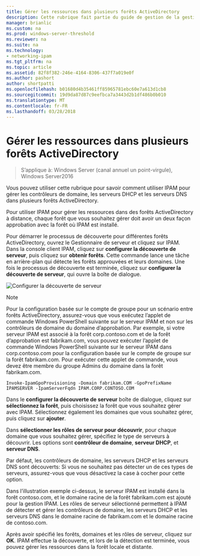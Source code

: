 ```yaml
---
title: Gérer les ressources dans plusieurs forêts ActiveDirectory
description: Cette rubrique fait partie du guide de gestion de la gestion des adresses IP (IPAM) dans Windows Server2016.
manager: brianlic
ms.custom: na
ms.prod: windows-server-threshold
ms.reviewer: na
ms.suite: na
ms.technology:
- networking-ipam
ms.tgt_pltfrm: na
ms.topic: article
ms.assetid: 82f8f382-246e-4164-8306-437f7a019e0f
ms.author: pashort
author: shortpatti
ms.openlocfilehash: b01680d4b35461ff85965781ebc60e7a613d1cb8
ms.sourcegitcommit: 19d9da87d87c9eefbca7a3443d2b1df486b0b010
ms.translationtype: MT
ms.contentlocale: fr-FR
ms.lasthandoff: 03/28/2018
---
```

# <a name="manage-resources-in-multiple-active-directory-forests"></a>Gérer les ressources dans plusieurs forêts ActiveDirectory

>S’applique à: Windows Server (canal annuel un point-virgule), Windows Server2016

Vous pouvez utiliser cette rubrique pour savoir comment utiliser IPAM pour gérer les contrôleurs de domaine, les serveurs DHCP et les serveurs DNS dans plusieurs forêts ActiveDirectory.  
  
Pour utiliser IPAM pour gérer les ressources dans des forêts ActiveDirectory à distance, chaque forêt que vous souhaitez gérer doit avoir un deux façon approbation avec la forêt où IPAM est installé.  
  
Pour démarrer le processus de découverte pour différentes forêts ActiveDirectory, ouvrez le Gestionnaire de serveur et cliquez sur IPAM. Dans la console client IPAM, cliquez sur **configurer la découverte de serveur**, puis cliquez sur **obtenir forêts**. Cette commande lance une tâche en arrière-plan qui détecte les forêts approuvées et leurs domaines. Une fois le processus de découverte est terminée, cliquez sur **configurer la découverte de serveur**, qui ouvre la boîte de dialogue.  
  
![Configurer la découverte de serveur](../../media/Manage-Resources-in-Multiple-Active-Directory-Forests/ipam_serverdiscovery.jpg)  

>[!NOTE]
>Pour la configuration basée sur le compte de groupe pour un scénario entre forêts ActiveDirectory, assurez-vous que vous exécutez l’applet de commande Windows PowerShell suivante sur le serveur IPAM et non sur les contrôleurs de domaine du domaine d’approbation. Par exemple, si votre serveur IPAM est associé à la forêt corp.contoso.com et de la forêt d’approbation est fabrikam.com, vous pouvez exécuter l’applet de commande Windows PowerShell suivante sur le serveur IPAM dans corp.contoso.com pour la configuration basée sur le compte de groupe sur la forêt fabrikam.com. Pour exécuter cette applet de commande, vous devez être membre du groupe Admins du domaine dans la forêt fabrikam.com.

    
    Invoke-IpamGpoProvisioning -Domain fabrikam.COM -GpoPrefixName IPAMSERVER -IpamServerFqdn IPAM.CORP.CONTOSO.COM
    

Dans le **configurer la découverte de serveur** boîte de dialogue, cliquez sur **sélectionnez la forêt**, puis choisissez la forêt que vous souhaitez gérer avec IPAM. Sélectionnez également les domaines que vous souhaitez gérer, puis cliquez sur **ajouter**.

Dans **sélectionner les rôles de serveur pour découvrir**, pour chaque domaine que vous souhaitez gérer, spécifiez le type de serveurs à découvrir. Les options sont **contrôleur de domaine**, **serveur DHCP**, et **serveur DNS**.

Par défaut, les contrôleurs de domaine, les serveurs DHCP et les serveurs DNS sont découverts: Si vous ne souhaitez pas détecter un de ces types de serveurs, assurez-vous que vous désactivez la case à cocher pour cette option.

Dans l’illustration exemple ci-dessus, le serveur IPAM est installé dans la forêt contoso.com, et le domaine racine de la forêt fabrikam.com est ajouté pour la gestion IPAM. Les rôles de serveur sélectionné permettent à IPAM de détecter et gérer les contrôleurs de domaine, les serveurs DHCP et les serveurs DNS dans le domaine racine de fabrikam.com et le domaine racine de contoso.com.

Après avoir spécifié les forêts, domaines et les rôles de serveur, cliquez sur **OK**. IPAM effectue la découverte, et lors de la détection est terminée, vous pouvez gérer les ressources dans la forêt locale et distante.

